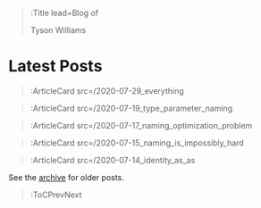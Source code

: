 > :Title lead=Blog of
>
> Tyson Williams

# Latest Posts

> :ArticleCard src=/2020-07-29_everything

> :ArticleCard src=/2020-07-19_type_parameter_naming

> :ArticleCard src=/2020-07-17_naming_optimization_problem

> :ArticleCard src=/2020-07-15_naming_is_impossibly_hard

> :ArticleCard src=/2020-07-14_identity_as_as

See the [archive](/archive) for older posts.

> :ToCPrevNext